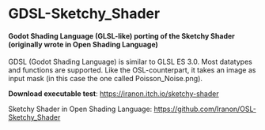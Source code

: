 # GDSL-Sketchy_Shader
#### Godot Shading Language (GLSL-like) porting of the Sketchy Shader (originally wrote in Open Shading Language)

GDSL (Godot Shading Language) is similar to GLSL ES 3.0. Most datatypes and functions are supported.
Like the OSL-counterpart, it takes an image as input mask (in this case the one called Poisson_Noise.png).

**Download executable test**: https://iranon.itch.io/sketchy-shader

Sketchy Shader in Open Shading Language: https://github.com/Iranon/OSL-Sketchy_Shader
